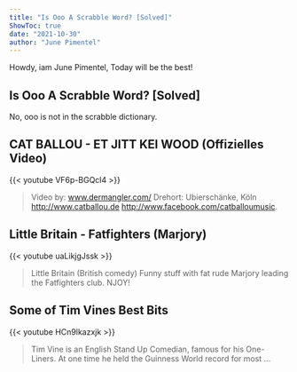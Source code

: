 ```yaml
---
title: "Is Ooo A Scrabble Word? [Solved]"
ShowToc: true 
date: "2021-10-30"
author: "June Pimentel" 
---
```


Howdy, iam June Pimentel, Today will be the best!
## Is Ooo A Scrabble Word? [Solved]
No, ooo is not in the scrabble dictionary.

## CAT BALLOU - ET JITT KEI WOOD (Offizielles Video)
{{< youtube VF6p-BGQcl4 >}}
>Video by: www.dermangler.com/ Drehort: Ubierschänke, Köln http://www.catballou.de http://www.facebook.com/catballoumusic.

## Little Britain - Fatfighters (Marjory)
{{< youtube uaLikjgJssk >}}
>Little Britain (British comedy) Funny stuff with fat rude Marjory leading the Fatfighters club. NJOY!

## Some of Tim Vines Best Bits
{{< youtube HCn9lkazxjk >}}
>Tim Vine is an English Stand Up Comedian, famous for his One-Liners. At one time he held the Guinness World record for most ...

